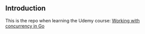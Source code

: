 ## Introduction

This is the repo when learning the Udemy course: [Working with concurrency in Go](https://www.udemy.com/course/working-with-concurrency-in-go-golang/learn/lecture/32032356)

 